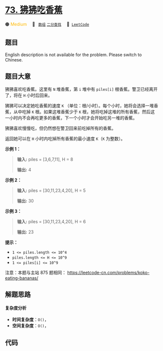 # [73. 狒狒吃香蕉](https://leetcode.cn/problems/nZZqjQ)

🟠 <font color=#ffb800>Medium</font>&emsp; 🔖&ensp; [`数组`](/tag/array.md) [`二分查找`](/tag/binary-search.md)&emsp; 🔗&ensp;[`LeetCode`](https://leetcode.cn/problems/nZZqjQ)

## 题目

English description is not available for the problem. Please switch to
Chinese.


## 题目大意

狒狒喜欢吃香蕉。这里有 `N` 堆香蕉，第 `i` 堆中有 `piles[i]` 根香蕉。警卫已经离开了，将在 `H` 小时后回来。

狒狒可以决定她吃香蕉的速度 `K` （单位：根/小时）。每个小时，她将会选择一堆香蕉，从中吃掉 `K` 根。如果这堆香蕉少于 `K`
根，她将吃掉这堆的所有香蕉，然后这一小时内不会再吃更多的香蕉，下一个小时才会开始吃另一堆的香蕉。  

狒狒喜欢慢慢吃，但仍然想在警卫回来前吃掉所有的香蕉。

返回她可以在 `H` 小时内吃掉所有香蕉的最小速度 `K`（`K` 为整数）。



**示例 1：**

> 
> 
> 
> 
> 
> **输入:** piles = [3,6,7,11], H = 8
> 
> **输出:** 4
> 
> 

**示例  2：**

> 
> 
> 
> 
> 
> **输入:** piles = [30,11,23,4,20], H = 5
> 
> **输出:** 30
> 
> 

**示例  3：**

> 
> 
> 
> 
> 
> **输入:** piles = [30,11,23,4,20], H = 6
> 
> **输出:** 23
> 
> 



**提示：**

  * `1 <= piles.length <= 10^4`
  * `piles.length <= H <= 10^9`
  * `1 <= piles[i] <= 10^9`



注意：本题与主站 875 题相同： <https://leetcode-cn.com/problems/koko-eating-bananas/>


## 解题思路

#### 复杂度分析

- **时间复杂度**：`O()`，
- **空间复杂度**：`O()`，

## 代码

```javascript

```